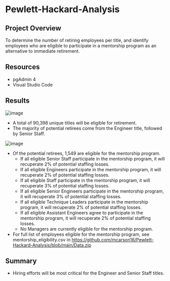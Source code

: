 # Pewlett-Hackard-Analysis
## Project Overview
To determine the number of retiring employees per title, and identify employees who are eligible to participate in a mentorship program as an alternative to immediate retirement.

## Resources
- pgAdmin 4
- Visual Studio Code

## Results
![image](https://user-images.githubusercontent.com/83254435/122701000-f31d6900-d211-11eb-8ec0-dd6b7b01825b.png)
- A total of 90,398 unique titles will be eligible for retirement.
- The majority of potential retirees come from the Engineer title, followed by Senior Staff.

![image](https://user-images.githubusercontent.com/83254435/122701473-f1a07080-d212-11eb-9e75-7bef99e6d2e7.png)
- Of the potential retirees, 1,549 are eligible for the mentorship program.
  - If all eligible Senior Staff participate in the mentorship program, it will recuperate 2% of potential staffing losses.
  - If all eligible Engineers participate in the mentorship program, it will recuperate 2% of potential staffing losses.
  - If all eligible Staff participate in the mentorship program, it will recuperate 3% of potential staffing losses.
  - If all eligible Senior Engineers participate in the mentorship program, it will recuperate 3% of potential staffing losses.
  - If all eligible Technique Leaders participate in the mentorship program, it will recuperate 2% of potential staffing losses.
  - If all eligible Assistant Engineers agree to participate in the mentorship program, it will recuperate 2% of potential staffing losses.
  - No Managers are currently eligible for the mentorship program.
- For full list of employees eligible for the mentorship program, see mentorship_eligibility.csv in https://github.com/mcarson16/Pewlett-Hackard-Analysis/blob/main/Data.zip

## Summary
- Hiring efforts will be most critical for the Engineer and Senior Staff titles.
